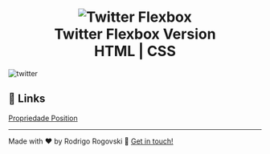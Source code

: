 <h1 align="center">
    <img alt="Twitter Flexbox" src="https://user-images.githubusercontent.com/10521603/80297019-7ac23180-874d-11ea-858a-2ac0f62b5f45.png" />
    <br>
    Twitter Flexbox Version <br />
    HTML | CSS
</h1>

![twitter](https://user-images.githubusercontent.com/10521603/80296705-39c91d80-874b-11ea-940a-575d337e0842.gif)

## :memo: Links

[Propriedade Position](https://tableless.com.br/propriedade-position-do-css/)

---

Made with ♥ by Rodrigo Rogovski :wave: [Get in touch!](https://www.linkedin.com/in/rogovski/)
